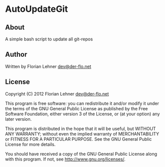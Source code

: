 # AutoUpdateGit

## About

A simple bash script to update all git-repos

## Author

Written by Florian Lehner <dev@der-flo.net>


## License

Copyright (C) 2012  Florian Lehner <dev@der-flo.net>

This program is free software: you can redistribute it and/or modify
it under the terms of the GNU General Public License as published by
the Free Software Foundation, either version 3 of the License, or
(at your option) any later version.

This program is distributed in the hope that it will be useful,
but WITHOUT ANY WARRANTY; without even the implied warranty of
MERCHANTABILITY or FITNESS FOR A PARTICULAR PURPOSE.  See the
GNU General Public License for more details.

You should have received a copy of the GNU General Public License
along with this program.  If not, see <http://www.gnu.org/licenses/>.
